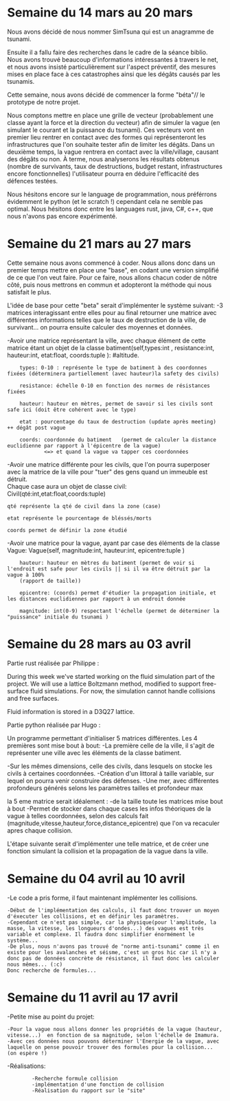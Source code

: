 # Semaine du 14 mars au 20 mars

Nous avons décidé de nous nommer SimTsuna qui est un anagramme de tsunami.

Ensuite il a fallu faire des recherches dans le cadre de la séance biblio.
Nous avons trouvé beaucoup d'informations intéressantes à travers le net, et nous avons insisté particulièrement sur l'aspect préventif, des mesures mises en place face à ces catastrophes ainsi que les dégâts causés par les tsunamis.


Cette semaine, nous avons décidé de commencer la forme "béta"// le prototype de notre projet.


Nous comptons mettre en place une grille de vecteur (probablement une classe ayant la force et la direction du vecteur) afin de simuler la vague (en simulant le courant et la puissance du tsunami). Ces vecteurs vont en premier lieu rentrer en contact avec des formes qui représenteront les infrastructures que l'on souhaite tester afin de limiter les dégâts. Dans un deuxième temps, la vague rentrera en contact avec la ville/village, causant des dégâts ou non. À terme, nous analyserons les résultats obtenus (nombre de survivants, taux de destructions, budget restant, infrastructures encore fonctionnelles) l'utilisateur pourra en déduire l'efficacité des défences testées. 



Nous hésitons encore sur le language de programmation, nous préférrons évidemment le python (et le scratch !) cependant cela ne semble pas optimal. Nous hésitons donc entre les languages rust, java, C#, c++, que nous n'avons pas encore expérimenté.






# Semaine du 21 mars au 27 mars


Cette semaine nous avons commencé à coder.
Nous allons donc dans un premier temps mettre en place une "base", en codant une version simplifié de ce que l'on veut faire. 
Pour ce faire, nous allons chacun coder de nôtre côté, puis nous mettrons en commun et adopteront la méthode qui nous satisfait le plus.

L'idée de base pour cette "beta" serait d'implémenter le système suivant:
-3 matrices interagissant entre elles pour au final retourner une matrice avec différentes informations telles que le taux de destruction de la ville, de survivant... on pourra ensuite calculer des moyennes et données. 
  
  -Avoir une matrice représentant la ville, avec  chaque élément de cette matrice étant un objet de la classe 
  batiment(self,types:int , resistance:int, hauteur:int, etat:float, coords:tuple ): #altitude.
  

        
        types: 0-10 : représente le type de batiment à des coordonnes fixées (déterminera partiellement (avec hauteur)la safety des civils)
        
        resistance: échelle 0-10 en fonction des normes de résistances fixées
        
        hauteur: hauteur en mètres, permet de savoir si les civils sont safe ici (doit être cohérent avec le type)
        
        etat : pourcentage du taux de destruction (update après meeting) ++ dégât post vague
        
        coords: coordonnée du batiment   (permet de calculer la distance euclidienne par rapport à l'épicentre de la vague)
                <=> et quand la vague va tapper ces coordonnées
        

  
  -Avoir une matrice différente pour les civils, que l'on pourra superposer avec la matrice de la ville pour "tuer" des gens quand un immeuble est détruit.  
  Chaque case aura un objet de classe civil:
  Civil(qté:int,etat:float,coords:tuple)
  

    
    qté représente la qté de civil dans la zone (case) 
    
    etat représente le pourcentage de bléssés/morts
    
    coords permet de définir la zone étudié

  
  -Avoir une matrice pour la vague, ayant par case des éléments de la classe Vague:
  Vague(self, magnitude:int, hauteur:int, epicentre:tuple )
  

        
        hauteur: hauteur en mètres du batiment (permet de voir si l'endroit est safe pour les civils || si il va être détruit par la vague à 100% 
        (rapport de taille))
        
        epicentre: (coords) permet d'étudier la propagation initiale, et les distances euclidiennes par rapport à un endroit donnée
        
        magnitude: int(0-9) respectant l'échelle (permet de déterminer la "puissance" initiale du tsunami )

# Semaine du 28 mars au 03 avril

Partie rust réalisée par Philippe : 

During this week we've started working on the fluid simulation part of the project. We will use a lattice Boltzmann method, modified to support free-surface fluid simulations. For now, the simulation cannot handle collisions and free surfaces.

Fluid information is stored in a D3Q27 lattice.

Partie python réalisée par Hugo :


Un programme permettant d'initialiser 5 matrices différentes.
Les 4 premières sont mise bout à bout:
-La première celle de la ville, il s'agit de représenter une ville avec les éléments de la classe batiment. 
    
-Sur les mêmes dimensions, celle des civils, dans lesquels on stocke les civils à certaines coordonnées. 
-Création d'un littoral à taille variable, sur lequel on pourra venir construire des défenses.
-Une mer, avec différentes profondeurs générés selons les paramètres tailles et profondeur max 

la 5 eme matrice serait idéalement :
-de la taille toute les matrices mise bout à bout
-Permet de stocker dans chaque cases les infos théoriques de la vague à telles coordonnées, selon des calculs fait (magnitude,vitesse,hauteur,force,distance_epicentre) que l'on va recaculer apres chaque collision.


L'étape suivante serait d'implémenter une telle matrice, et de créer une fonction simulant la collision et la propagation de la vague dans la ville. 

# Semaine du 04 avril au 10 avril

-Le code a pris forme, il faut maintenant implémenter les collisions.

    -Début de l'implémentation des calculs, il faut donc trouver un moyen d'éxecuter les collisions, et en définir les paramètres.
    -Cependant ce n'est pas simple, car la physique(pour l'amplitude, la masse, la vitesse, les longueurs d'ondes...) des vagues est très variable et complexe. Il faudra donc simplifier énormément le système... 
    -De plus, nous n'avons pas trouvé de "norme anti-tsunami" comme il en existe pour les avalanches et séisme, c'est un gros hic car il n'y a donc pas de données concrète de résistance, il faut donc les calculer nous mêmes... (:c)
    Donc recherche de formules...



# Semaine du 11 avril au 17 avril
-Petite mise au point du projet:

    -Pour la vague nous allons donner les propriétés de la vague (hauteur, vitesse...)  en fonction de sa magnitude, selon l'échelle de Imamura.
    -Avec ces données nous pouvons déterminer l'Energie de la vague, avec laquelle on pense pouvoir trouver des formules pour la collision... (on espère !) 


  -Réalisations:
  
            -Recherche formule collision
            -implémentation d'une fonction de collision
            -Réalisation du rapport sur le "site"










